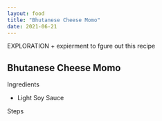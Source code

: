 ```yaml
---
layout: food
title: "Bhutanese Cheese Momo"
date: 2021-06-21
---
```

EXPLORATION + expierment to fgure out this recipe

<h2>Bhutanese Cheese Momo</h2>
Ingredients
<ul>
  <li>Light Soy Sauce </li>
</ul>

Steps
<ol>
</ol>


